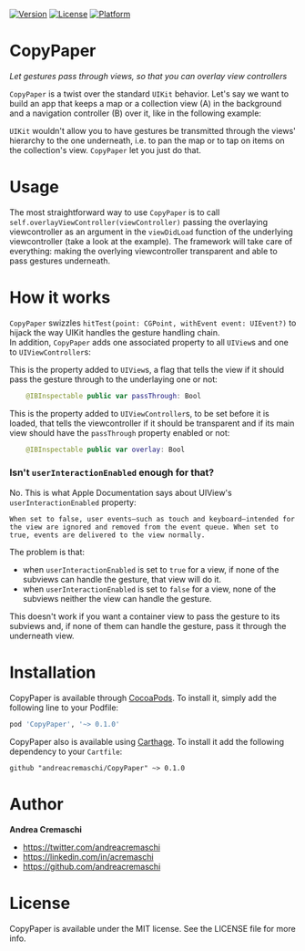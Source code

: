 [![Version](https://img.shields.io/cocoapods/v/CopyPaper.svg?style=flat)](http://cocoapods.org/pods/CopyPaper)
[![License](https://img.shields.io/cocoapods/l/CopyPaper.svg?style=flat)](http://cocoapods.org/pods/CopyPaper)
[![Platform](https://img.shields.io/cocoapods/p/CopyPaper.svg?style=flat)](http://cocoapods.org/pods/CopyPaper)

CopyPaper
========

_Let gestures pass through views, so that you can overlay view controllers_

`CopyPaper` is a twist over the standard `UIKit` behavior. 
Let's say we want to build an app that keeps a map or a collection view (A) in the background and a navigation controller (B) over it, like in the following example:



`UIKit` wouldn't allow you to have gestures be transmitted through the views' hierarchy to the one underneath, i.e. to pan the map or to tap on items on the collection's view. `CopyPaper` let you just do that.

Usage
============

The most straightforward way to use `CopyPaper` is to call `self.overlayViewController(viewController)` passing the overlaying viewcontroller as an argument in the `viewDidLoad` function of the underlying viewcontroller (take a look at the example). The framework will take care of everything: making the overlying viewcontroller transparent and able to pass gestures underneath.


How it works
============

`CopyPaper` swizzles `hitTest(point: CGPoint, withEvent event: UIEvent?)` to hijack the way UIKit handles the gesture handling chain.  
In addition, `CopyPaper` adds one associated property to all `UIView`s and one to `UIViewController`s:
 
This is the property added to `UIView`s, a flag that tells the view if it should pass the gesture through to the underlaying one or not:

```swift
    @IBInspectable public var passThrough: Bool
```

This is the property added to `UIViewController`s, to be set before it is loaded, that tells the viewcontroller if it should be transparent and if its main view should have the `passThrough` property enabled or not:

```swift
    @IBInspectable public var overlay: Bool 
```

### Isn't `userInteractionEnabled` enough for that?

No. This is what Apple Documentation says about UIView's `userInteractionEnabled` property:

```When set to false, user events—such as touch and keyboard—intended for the view are ignored and removed from the event queue. When set to true, events are delivered to the view normally.```

The problem is that:

- when `userInteractionEnabled` is set to `true` for a view, if none of the subviews can handle the gesture, that view will do it.
- when `userInteractionEnabled` is set to `false` for a view, none of the subviews neither the view can handle the gesture.

This doesn't work if you want a container view to pass the gesture to its subviews and, if none of them can handle the gesture, pass it through the underneath view.

Installation
============

CopyPaper is available through [CocoaPods](http://cocoapods.org). To install
it, simply add the following line to your Podfile:

```ruby
pod 'CopyPaper', '~> 0.1.0'
```

CopyPaper also is available using [Carthage](https://github.com/Carthage/Carthage). To install it add the following dependency to your `Cartfile`:

```
github "andreacremaschi/CopyPaper" ~> 0.1.0
```

Author
======
**Andrea Cremaschi**

* <https://twitter.com/andreacremaschi>
* <https://linkedin.com/in/acremaschi>
* <https://github.com/andreacremaschi>

License
=======

CopyPaper is available under the MIT license. See the LICENSE file for more info.